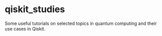 # qiskit_studies
Some useful tutorials on selected topics in quantum computing and their use cases in Qiskit.
